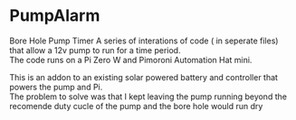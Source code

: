 # PumpAlarm
Bore Hole Pump Timer
A series of interations of code ( in seperate files) that allow a 12v pump to run for a time period.  
The code runs on a Pi Zero W and Pimoroni Automation Hat mini.

This is an addon to an existing solar powered battery and controller that powers the pump and Pi.  
The problem to solve was that I kept leaving the pump running beyond the recomende duty cucle of the pump and the bore hole would run dry 
